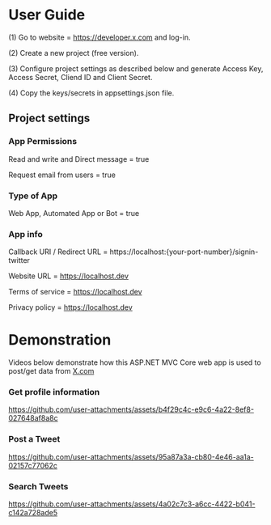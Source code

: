 # User Guide
(1) Go to website = https://developer.x.com and log-in.

(2) Create a new project (free version).  

(3) Configure project settings as described below and generate Access Key, Access Secret, Cliend ID and Client Secret.  

(4) Copy the keys/secrets in appsettings.json file.

## Project settings

### App Permissions
Read and write and Direct message = true

Request email from users = true

### Type of App
Web App, Automated App or Bot = true

### App info
Callback URI / Redirect URL = https://localhost:{your-port-number}/signin-twitter

Website URL = https://localhost.dev

Terms of service = https://localhost.dev

Privacy policy = https://localhost.dev


# Demonstration
Videos below demonstrate how this ASP.NET MVC Core web app is used to post/get data from [X.com](https://x.com/)

### Get profile information
https://github.com/user-attachments/assets/b4f29c4c-e9c6-4a22-8ef8-027648af8a8c

### Post a Tweet
https://github.com/user-attachments/assets/95a87a3a-cb80-4e46-aa1a-02157c77062c

### Search Tweets
https://github.com/user-attachments/assets/4a02c7c3-a6cc-4422-b041-c142a728ade5

